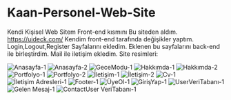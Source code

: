 # Kaan-Personel-Web-Site
Kendi Kişisel Web Sitem
Front-end kısmını Bu siteden aldım.
https://uideck.com/
Kendim front-end tarafında değişikler yaptım.
Login,Logout,Register Sayfalarını ekledim.
Eklenen bu sayfalarını back-end ile birleştirdim.
Mail ile iletişim ekledim.
Site resimleri:

![Anasayfa-1](https://user-images.githubusercontent.com/98158194/197523192-9407699d-dbe0-4bc8-aa53-e5ecc6c1210b.png)
![Anasayfa-2](https://user-images.githubusercontent.com/98158194/197523214-f4699c61-2eb4-420a-9293-755adbb4e277.png)
![GeceModu-1](https://user-images.githubusercontent.com/98158194/198896575-085d7363-d038-4f55-9a42-721ee6d800b7.png)
![Hakkımda-1](https://user-images.githubusercontent.com/98158194/197523247-666529f9-0770-4396-8118-616998e234d6.png)
![Hakkımda-2](https://user-images.githubusercontent.com/98158194/197523253-4252fe61-5698-4032-8f45-de3c8fc6f2fc.png)
![Portfolyo-1](https://user-images.githubusercontent.com/98158194/197523289-b896ea4b-f03e-4851-b337-74745cdb8531.png)
![Portfolyo-2](https://user-images.githubusercontent.com/98158194/197523300-2dcc6b5a-f080-489a-8e9f-c345e62ea513.png)
![İletişim-1](https://user-images.githubusercontent.com/98158194/197523327-47cd9467-84d4-44d8-9bdf-01de52f05929.png)
![İletişim-2](https://user-images.githubusercontent.com/98158194/197523341-bfbd951a-5aaa-4256-bc97-4b74f2ee8014.png)
![Cv-1](https://user-images.githubusercontent.com/98158194/198896589-63bf8c8b-2115-4272-b8ab-0df75189dc8a.png)
![İletişim Adresleri-1](https://user-images.githubusercontent.com/98158194/198896598-b6742c13-5aee-407f-807d-b2931b9bae95.png)
![Footer-1](https://user-images.githubusercontent.com/98158194/197523366-8e713a33-9fea-4ffe-87ae-4224ffb5969d.png)
![ÜyeOl-1](https://user-images.githubusercontent.com/98158194/197523375-9b9e26bb-5016-4ec9-aa51-aba03440494e.png)
![GirişYap-1](https://user-images.githubusercontent.com/98158194/197523385-8b961415-1ffc-4410-8619-81594b85e369.png)
![UserVeriTabanı-1](https://user-images.githubusercontent.com/98158194/197810381-83597d67-6a3a-4fb7-88e0-cbc591a81233.png)
![Gelen Mesaj-1](https://user-images.githubusercontent.com/98158194/197810414-431457c1-a6dc-4168-9d1b-1f2326c9936e.png)
![ContactUser VeriTabanı-1](https://user-images.githubusercontent.com/98158194/197810433-eead6ebf-f9e5-4913-baaa-8243a7fd0c53.png)
